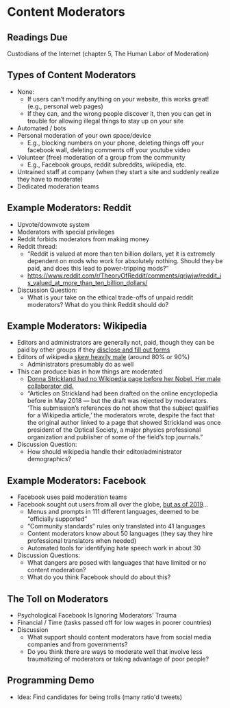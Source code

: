 # Content Moderators

## Readings Due
Custodians of the Internet (chapter 5, The Human Labor of Moderation)

## Types of Content Moderators

- None:
  - If users can’t modify anything on your website, this works great! (e.g., personal web pages)
  - If they can, and the wrong people discover it, then you can get in trouble for allowing illegal things to stay up on your site
- Automated / bots
- Personal moderation of your own space/device
  - E.g., blocking numbers on your phone, deleting things off your facebook wall, deleting comments off your youtube video
- Volunteer (free) moderation of a group from the community
  - E.g., Facebook groups, reddit subreddits, wikipedia, etc.
- Untrained staff at company (when they start a site and suddenly realize they have to moderate)
- Dedicated moderation teams

## Example Moderators: Reddit
- Upvote/downvote system
- Moderators with special privileges
- Reddit forbids moderators from making money
- Reddit thread:
  - “Reddit is valued at more than ten billion dollars, yet it is extremely dependent on mods who work for absolutely nothing. Should they be paid, and does this lead to power-tripping mods?”
  - https://www.reddit.com/r/TheoryOfReddit/comments/qrjwjw/reddit_is_valued_at_more_than_ten_billion_dollars/
- Discussion Question:
  - What is your take on the ethical trade-offs of unpaid reddit moderators? What do you think Reddit should do?

## Example Moderators: Wikipedia
- Editors and administrators are generally not, paid, though they can be paid by other groups if they [disclose and fill out forms](https://en.wikipedia.org/wiki/Wikipedia:Paid-contribution_disclosure)
- Editors of wikipedia [skew heavily male](https://en.wikipedia.org/wiki/Wikipedia:Wikipedians) (around 80% or 90%)
  - Administrators presumably do as well
- This can produce bias in how things are moderated
  - [Donna Strickland had no Wikipedia page before her Nobel. Her male collaborator did.](https://www.vox.com/science-and-health/2018/10/2/17929366/nobel-prize-physics-donna-strickland)
  - “Articles on Strickland had been drafted on the online encyclopedia before in May 2018 — but the draft was rejected by moderators. ‘This submission’s references do not show that the subject qualifies for a Wikipedia article,’ the moderators wrote, despite the fact that the original author linked to a page that showed Strickland was once president of the Optical Society, a major physics professional organization and publisher of some of the field’s top journals.”
- Discussion Question:
  - How should wikipedia handle their editor/administrator demographics?

## Example Moderators: Facebook
- Facebook uses paid moderation teams
- Facebook sought out users from all over the globe, [but as of 2019](https://www.reuters.com/article/us-facebook-languages-insight/facebooks-flood-of-languages-leaves-it-struggling-to-monitor-content-idUSKCN1RZ0DW)…
  - Menus and prompts in 111 different languages, deemed to be “officially supported”
  - “Community standards” rules only translated into 41 languages
  - Content moderators know about 50 languages (they say they hire  professional translators when needed)
  - Automated tools for identifying hate speech work in about 30
- Discussion Questions:
  - What dangers are posed with languages that have limited or no content moderation?
  - What do you think Facebook should do about this?

## The Toll on Moderators
- Psychological Facebook Is Ignoring Moderators’ Trauma
- Financial / Time (tasks passed off for low wages in poorer countries)
- Discussion
  - What support should content moderators have from social media companies and from governments?
  - Do you think there are ways to moderate well that involve less traumatizing of moderators or taking advantage of poor people?


## Programming Demo
- Idea: Find candidates for being trolls (many ratio'd tweets)
